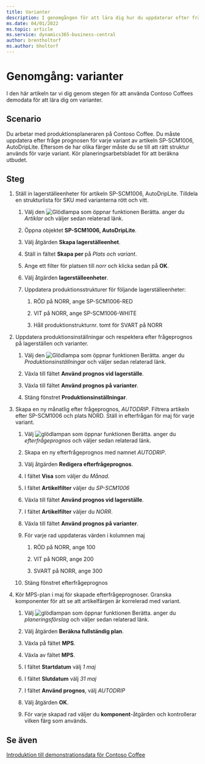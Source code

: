 ```yaml
---
title: Varianter
description: I genomgången för att lära dig hur du uppdaterar efter frågeprognosen för varje variant av en produkt i Business Central.
ms.date: 04/01/2022
ms.topic: article
ms.service: dynamics365-business-central
author: brentholtorf
ms.author: bholtorf
---
```


# Genomgång: varianter

I den här artikeln tar vi dig genom stegen för att använda Contoso Coffees demodata för att lära dig om varianter.

## Scenario

Du arbetar med produktionsplaneraren på Contoso Coffee. Du måste uppdatera efter fråge prognosen för varje variant av artikeln SP-SCM1006, AutoDripLite. Eftersom de har olika färger måste du se till att rätt struktur används för varje variant. Kör planeringsarbetsbladet för att beräkna utbudet.  

## Steg

1. Ställ in lagerställeenheter för artikeln SP-SCM1006, AutoDripLite. Tilldela en strukturlista för SKU med varianterna rött och vitt.

    1. Välj den ![Glödlampa som öppnar funktionen Berätta.](../../media/ui-search/search_small.png "Berätta för mig vad du vill göra") anger du *Artiklar* och väljer sedan relaterad länk.  

    2. Öppna objektet **SP-SCM1006, AutoDripLite**.

    3. Välj åtgärden **Skapa lagerställeenhet**.  

    4. Ställ in fältet **Skapa per** på *Plats och variant*.

    5. Ange ett filter för platsen till *norr* och klicka sedan på **OK**.

    6. Välj åtgärden **lagerställeenheter**.  

    7. Uppdatera produktionsstrukturer för följande lagerställeenheter:

        1. RÖD på NORR, ange SP-SCM1006-RED  

        2. VIT på NORR, ange SP-SCM1006-WHITE  

        3. Håll produktionstrukturnr. tomt för SVART på NORR  

2. Uppdatera produktionsinställningar och respektera efter frågeprognos på lagerställen och varianter.  

    1. Välj den ![Glödlampa som öppnar funktionen Berätta.](../../media/ui-search/search_small.png "Berätta för mig vad du vill göra") anger du *Produktionsinställningar* och väljer sedan relaterad länk.  

    2. Växla till fältet **Använd prognos vid lagerställe**.

    3. Växla till fältet **Använd prognos på varianter**.

    4. Stäng fönstret **Produktionsinställningar**.

3. Skapa en ny månatlig efter frågeprognos, *AUTODRIP*. Filtrera artikeln efter SP-SCM1006 och plats NORD. Ställ in efterfrågan för maj för varje variant. 

    1. Välj ![glödlampan som öppnar funktionen Berätta.](../../media/ui-search/search_small.png "Berätta för mig vad du vill göra") anger du *efterfrågeprognos* och väljer sedan relaterad länk.

    2. Skapa en ny efterfrågeprognos med namnet *AUTODRIP*.

    3. Välj åtgärden **Redigera efterfrågeprognos**.

    4. I fältet **Visa** som väljer du *Månad*.

    5. I fältet **Artikelfilter** väljer du *SP-SCM1006*

    6. Växla till fältet **Använd prognos vid lagerställe**.

    7. I fältet **Artikelfilter** väljer du *NORR*.

    8. Växla till fältet **Använd prognos på varianter**.

    9. För varje rad uppdateras värden i kolumnen maj

        1. RÖD på NORR, ange 100

        2. VIT på NORR, ange 200

        3. SVART på NORR, ange 300

    10. Stäng fönstret efterfrågeprognos

4. Kör MPS-plan i maj för skapade efterfrågeprognoser. Granska komponenter för att se att artikelfärgen är korrelerad med variant.

    1. Välj ![glödlampan som öppnar funktionen Berätta.](../../media/ui-search/search_small.png "Berätta vad du vill göra") anger du *planeringsförslag* och väljer sedan relaterad länk.

    2. Välj åtgärden **Beräkna fullständig plan**.

    3. Växla på fältet **MPS**.

    4. Växla av fältet **MPS**.

    5. I fältet **Startdatum** välj *1 maj*

    6. I fältet **Slutdatum** välj *31 maj*

    7. I fältet **Använd prognos**, välj *AUTODRIP*

    8. Välj åtgärden **OK**.

    9. För varje skapad rad väljer du **komponent**-åtgärden och kontrollerar vilken färg som används.  

## Se även

[Introduktion till demonstrationsdata för Contoso Coffee](../contoso-coffee-intro.md)  
